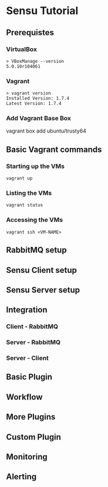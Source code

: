 # Sensu Tutorial

## Prerequistes

### VirtualBox

    > VBoxManage --version
    5.0.10r104061

### Vagrant

    > vagrant version 
    Installed Version: 1.7.4
    Latest Version: 1.7.4

### Add Vagrant Base Box

   vagrant box add ubuntu/trusty64 

## Basic Vagrant commands

### Starting up the VMs

    vagrant up

### Listing the VMs

    vagrant status

### Accessing the VMs

    vagrant ssh <VM-NAME>

## RabbitMQ setup

## Sensu Client setup

## Sensu Server setup

## Integration

### Client - RabbitMQ

### Server - RabbitMQ

### Server - Client

## Basic Plugin

## Workflow

## More Plugins

## Custom Plugin

## Monitoring 

## Alerting
